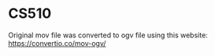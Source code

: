 # CS510

Original mov file was converted to ogv file using this website: https://convertio.co/mov-ogv/
